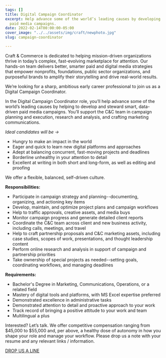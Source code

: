```yaml
---
tags: []
title: Digital Campaign Coordinator
excerpt: Help advance some of the world’s leading causes by developing data-driven
  paid media campaigns.
date: 2022-02-14T00:00:00-05:00
cover_image: "../../assets/img/craft/newphoto.jpg"
slug: campaign-coordinator

---
```

Craft & Commerce is dedicated to helping mission-driven organizations thrive in today’s complex, fast-evolving marketplace for attention. Our hands-on team delivers better, smarter paid and digital media strategies that empower nonprofits, foundations, public sector organizations, and purposeful brands to amplify their storytelling and drive real-world results.

We’re looking for a sharp, ambitious early career professional to join us as a Digital Campaign Coordinator.

In the Digital Campaign Coordinator role, you’ll help advance some of the world’s leading causes by helping to develop and steward smart, data-driven paid media campaigns. You’ll support the C&C team in campaign planning and execution, research and analysis, and crafting marketing communications.

_Ideal candidates will be ->_

* Hungry to make an impact in the world
* Eager and quick to learn new digital platforms and approaches
* Adept at balancing concurrent, fast-moving projects and deadlines
* Borderline unhealthy in your attention to detail
* Excellent at writing in both short and long-form, as well as editing and proofing

We offer a flexible, balanced, self-driven culture.

**Responsibilities:**

* Participate in campaign strategy and planning--documenting, organizing, and actioning key items
* Develop, maintain, and optimize project plans and campaign workflows
* Help to traffic approvals, creative assets, and media buys
* Monitor campaign progress and generate detailed client reports
* Coordinate the C&C team across client and new business activity, including calls, meetings, and travel
* Help to craft partnership proposals and C&C marketing assets, including case studies, scopes of work, presentations, and thought leadership content
* Perform online research and analysis in support of campaign and partnership priorities
* Take ownership of special projects as needed--setting goals, coordinating workflows, and managing deadlines

**Requirements:**

* Bachelor's Degree in Marketing, Communications, Operations, or a related field
* Mastery of digital tools and platforms, with MS Excel expertise preferred
* Demonstrated excellence in administrative tasks
* Demonstrated attention to detail and proactive approach to your work
* Track record of bringing a positive attitude to your work and team
* Multilingual a plus

Interested? Let’s talk. We offer competitive compensation ranging from $45,000 to $55,000 and, per above, a healthy dose of autonomy in how you shape your role and manage your workflow. Please drop us a note with your resume and any relevant links / information.

[DROP US A LINE](mailto:karen@craftand.com "email")